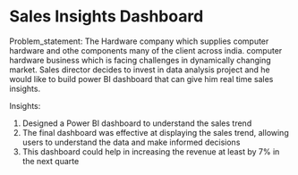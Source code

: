 # Sales Insights Dashboard
Problem_statement: The Hardware company which supplies computer hardware and othe components  many of the client across india. computer hardware business which is facing challenges in dynamically changing market. Sales director decides to invest in data analysis project and he would like to build power BI dashboard that can give him real time sales insights. 

Insights:
1) Designed a Power BI dashboard to understand the sales trend 
2) The final dashboard was effective at displaying the sales trend, allowing users to understand the data and make informed decisions 
3) This dashboard could help in increasing the revenue at least by 7% in the next quarte
